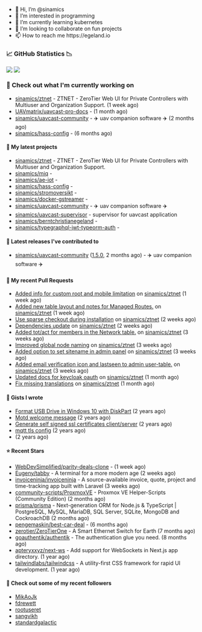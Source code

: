 <p align="center">
  <ul>
    <li>👋 Hi, I’m @sinamics</li>
    <li>👀 I’m interested in programming</li>
    <li>🌱 I’m currently learning kubernetes</li>
    <li>💞️ I’m looking to collaborate on fun projects</li>
    <li>📫 How to reach me https://egeland.io</li>
  </ul>
</p>

### 📈 GitHub Statistics 📉
<img align="center" src="https://githubreadme.egeland.io/?username=sinamics&show_icons=true&theme=ayu-mirage" />
<img align="center" src="https://githubreadme.egeland.io/top-langs/?username=sinamics&theme=ayu-mirage&layout=compact" />

### 👷 Check out what I'm currently working on

- [sinamics/ztnet](https://github.com/sinamics/ztnet) - ZTNET - ZeroTier Web UI for Private Controllers with Multiuser and Organization Support. (1 week ago)
- [UAVmatrix/uavcast-pro-docs](https://github.com/UAVmatrix/uavcast-pro-docs) -  (1 month ago)
- [sinamics/uavcast-community](https://github.com/sinamics/uavcast-community) - ✈️ uav companion software ✈️ (2 months ago)
- [sinamics/hass-config](https://github.com/sinamics/hass-config) -  (6 months ago)

#### 🌱 My latest projects

- [sinamics/ztnet](https://github.com/sinamics/ztnet) - ZTNET - ZeroTier Web UI for Private Controllers with Multiuser and Organization Support.
- [sinamics/miq](https://github.com/sinamics/miq) - 
- [sinamics/ae-iot](https://github.com/sinamics/ae-iot) - 
- [sinamics/hass-config](https://github.com/sinamics/hass-config) - 
- [sinamics/stromoversikt](https://github.com/sinamics/stromoversikt) - 
- [sinamics/docker-gstreamer](https://github.com/sinamics/docker-gstreamer) - 
- [sinamics/uavcast-community](https://github.com/sinamics/uavcast-community) - ✈️ uav companion software ✈️
- [sinamics/uavcast-supervisor](https://github.com/sinamics/uavcast-supervisor) - supervisor for uavcast application
- [sinamics/berntchristianegeland](https://github.com/sinamics/berntchristianegeland) - 
- [sinamics/typegraphql-jwt-typeorm-auth](https://github.com/sinamics/typegraphql-jwt-typeorm-auth) - 

#### 🔭 Latest releases I've contributed to

- [sinamics/uavcast-community](https://github.com/sinamics/uavcast-community) ([1.5.0](https://github.com/sinamics/uavcast-community/releases/tag/1.5.0), 2 months ago) - ✈️ uav companion software ✈️

#### 🔨 My recent Pull Requests

- [Added info for custom root and mobile limitation](https://github.com/sinamics/ztnet/pull/620) on [sinamics/ztnet](https://github.com/sinamics/ztnet) (1 week ago)
- [Added new table layout and notes for Managed Routes.](https://github.com/sinamics/ztnet/pull/617) on [sinamics/ztnet](https://github.com/sinamics/ztnet) (1 week ago)
- [Use sparse checkout during installation](https://github.com/sinamics/ztnet/pull/613) on [sinamics/ztnet](https://github.com/sinamics/ztnet) (2 weeks ago)
- [Dependencies update](https://github.com/sinamics/ztnet/pull/612) on [sinamics/ztnet](https://github.com/sinamics/ztnet) (2 weeks ago)
- [Added tot/act for members in the Network table.](https://github.com/sinamics/ztnet/pull/610) on [sinamics/ztnet](https://github.com/sinamics/ztnet) (3 weeks ago)
- [Improved global node naming](https://github.com/sinamics/ztnet/pull/607) on [sinamics/ztnet](https://github.com/sinamics/ztnet) (3 weeks ago)
- [Added option to set sitename in admin panel](https://github.com/sinamics/ztnet/pull/605) on [sinamics/ztnet](https://github.com/sinamics/ztnet) (3 weeks ago)
- [Added email verification icon and lastseen to admin user-table.](https://github.com/sinamics/ztnet/pull/604) on [sinamics/ztnet](https://github.com/sinamics/ztnet) (3 weeks ago)
- [Updated docs for keycloak oauth](https://github.com/sinamics/ztnet/pull/601) on [sinamics/ztnet](https://github.com/sinamics/ztnet) (1 month ago)
- [Fix missing translations](https://github.com/sinamics/ztnet/pull/599) on [sinamics/ztnet](https://github.com/sinamics/ztnet) (1 month ago)

#### 📓 Gists I wrote

- [Format USB Drive in Windows 10 with DiskPart](https://gist.github.com/8aa001b3dbe040e07917665b6a8f59c4) (2 years ago)
- [Motd welcome message](https://gist.github.com/d1f96f39b797ccb2eba6e8bd539510bc) (2 years ago)
- [Generate self signed ssl certificates client/server](https://gist.github.com/4ecdb293851b7018a715f4186ffa1e79) (2 years ago)
- [mqtt tls config](https://gist.github.com/20d325a3d7d8d9db4c657737f93aac99) (2 years ago)
- [](https://gist.github.com/2dce8bf46e2de3f3fb642bc342d9f5a2) (2 years ago)

#### ⭐ Recent Stars

- [WebDevSimplified/parity-deals-clone](https://github.com/WebDevSimplified/parity-deals-clone) -  (1 week ago)
- [Eugeny/tabby](https://github.com/Eugeny/tabby) - A terminal for a more modern age (2 weeks ago)
- [invoiceninja/invoiceninja](https://github.com/invoiceninja/invoiceninja) - A source-available invoice, quote, project and time-tracking app built with Laravel (3 weeks ago)
- [community-scripts/ProxmoxVE](https://github.com/community-scripts/ProxmoxVE) - Proxmox VE Helper-Scripts (Community Edition)  (2 months ago)
- [prisma/prisma](https://github.com/prisma/prisma) - Next-generation ORM for Node.js &amp; TypeScript | PostgreSQL, MySQL, MariaDB, SQL Server, SQLite, MongoDB and CockroachDB (2 months ago)
- [pengemaskin/best-car-deal](https://github.com/pengemaskin/best-car-deal) -  (6 months ago)
- [zerotier/ZeroTierOne](https://github.com/zerotier/ZeroTierOne) - A Smart Ethernet Switch for Earth (7 months ago)
- [goauthentik/authentik](https://github.com/goauthentik/authentik) - The authentication glue you need. (8 months ago)
- [apteryxxyz/next-ws](https://github.com/apteryxxyz/next-ws) - Add support for WebSockets in Next.js app directory. (1 year ago)
- [tailwindlabs/tailwindcss](https://github.com/tailwindlabs/tailwindcss) - A utility-first CSS framework for rapid UI development. (1 year ago)

#### 👯 Check out some of my recent followers

- [MikAoJk](https://github.com/MikAoJk)
- [fdrewett](https://github.com/fdrewett)
- [rootuseret](https://github.com/rootuseret)
- [sangvikh](https://github.com/sangvikh)
- [standardgalactic](https://github.com/standardgalactic)
